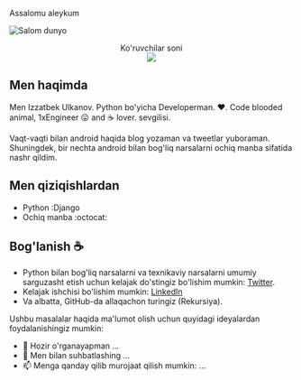 Assalomu aleykum

<img src="https://raw.githubusercontent.com/sagar-viradiya/sagar-viradiya/master/resources/banner.png" alt="Salom dunyo">

<p align="center"> 
  Ko'ruvchilar soni<br>
  <img src="https://profile-counter.glitch.me/sagar-viradiya/count.svg" />
</p>

## Men haqimda

Men Izzatbek Ulkanov. Python bo'yicha Developerman. :heart:. Code blooded animal, 1xEngineer :stuck_out_tongue: and :coffee: lover.  sevgilisi. 

Vaqt-vaqti bilan android haqida blog yozaman va tweetlar yuboraman. Shuningdek, bir nechta android bilan bog'liq narsalarni ochiq manba sifatida nashr qildim.

## Men qiziqishlardan

- Python :Django
- Ochiq manba :octocat:

## Bog'lanish :coffee:

- Python bilan bog'liq narsalarni va texnikaviy narsalarni umumiy sarguzasht etish uchun kelajak do'stingiz bo'lishim mumkin: [Twitter](https://twitter.com/izzatbekulkanov).
- Kelajak ishchisi bo'lishim mumkin: [LinkedIn](https://www.linkedin.com/in/izzatbekulkanov)
- Va albatta, GitHub-da allaqachon turingiz (Rekursiya).

Ushbu masalalar haqida ma'lumot olish uchun quyidagi ideyalardan foydalanishingiz mumkin:

- 🌱 Hozir o'rganayapman ...
- 💬 Men bilan suhbatlashing ...
- 📫 Menga qanday qilib murojaat qilish mumkin: ...

